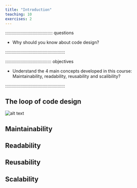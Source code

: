 ```yaml
---
title: "Introduction"
teaching: 10
exercises: 2
---
```


:::::::::::::::::::::::::::::::::::::: questions 

- Why should you know about code design?

::::::::::::::::::::::::::::::::::::::::::::::::

::::::::::::::::::::::::::::::::::::: objectives

- Understand the 4 main concepts developed in this course: Maintainability, readability, reusability and scalibility?

::::::::::::::::::::::::::::::::::::::::::::::::

## The loop of code design


![alt text](./Figures/introduction/DesignLoop.png)




## Maintainability

## Readability


## Reusability


## Scalability

[r-markdown]: https://rmarkdown.rstudio.com/
